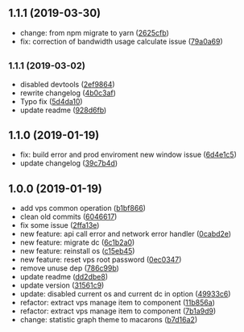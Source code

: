## 1.1.1 (2019-03-30)

* change: from npm migrate to yarn ([2625cfb](https://github.com/zgm4z/bandwagon-controller/commit/2625cfb))
* fix: correction of bandwidth usage calculate issue ([79a0a69](https://github.com/zgm4z/bandwagon-controller/commit/79a0a69))



## <small>1.1.1 (2019-03-02)</small>

* disabled devtools ([2ef9864](https://github.com/zgm4z/bandwagon-controller/commit/2ef9864))
* rewrite changelog ([4b0c3af](https://github.com/zgm4z/bandwagon-controller/commit/4b0c3af))
* Typo fix ([5d4da10](https://github.com/zgm4z/bandwagon-controller/commit/5d4da10))
* update readme ([928d6fb](https://github.com/zgm4z/bandwagon-controller/commit/928d6fb))



## 1.1.0 (2019-01-19)

* fix: build error and prod enviroment new window issue ([6d4e1c5](https://github.com/zgm4z/bandwagon-controller/commit/6d4e1c5))
* update changelog ([39c7b4d](https://github.com/zgm4z/bandwagon-controller/commit/39c7b4d))



## 1.0.0 (2019-01-19)

* add vps common operation ([b1bf866](https://github.com/zgm4z/bandwagon-controller/commit/b1bf866))
* clean old commits ([6046617](https://github.com/zgm4z/bandwagon-controller/commit/6046617))
* fix some issue ([2ffa13e](https://github.com/zgm4z/bandwagon-controller/commit/2ffa13e))
* new feature: api call error and network error handler ([0cabd2e](https://github.com/zgm4z/bandwagon-controller/commit/0cabd2e))
* new feature: migrate dc ([6c1b2a0](https://github.com/zgm4z/bandwagon-controller/commit/6c1b2a0))
* new feature: reinstall os ([c15eb45](https://github.com/zgm4z/bandwagon-controller/commit/c15eb45))
* new feature: reset vps root password ([0ec0347](https://github.com/zgm4z/bandwagon-controller/commit/0ec0347))
* remove unuse dep ([786c99b](https://github.com/zgm4z/bandwagon-controller/commit/786c99b))
* update readme ([dd2dbe8](https://github.com/zgm4z/bandwagon-controller/commit/dd2dbe8))
* update version ([31561c9](https://github.com/zgm4z/bandwagon-controller/commit/31561c9))
* update: disabled current os and current dc in option ([49933c6](https://github.com/zgm4z/bandwagon-controller/commit/49933c6))
* refactor: extract vps manage item to component ([11b856a](https://github.com/zgm4z/bandwagon-controller/commit/11b856a))
* refactor: extract vps manage item to component ([7b1a9d9](https://github.com/zgm4z/bandwagon-controller/commit/7b1a9d9))
* change: statistic graph theme to macarons ([b7d16a2](https://github.com/zgm4z/bandwagon-controller/commit/b7d16a2))



